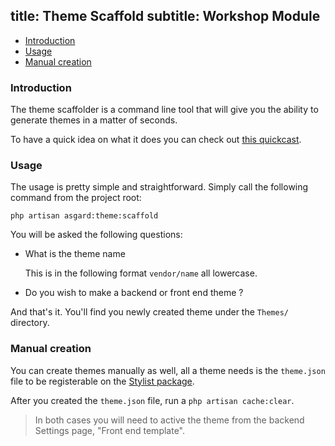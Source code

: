 title: Theme Scaffold
subtitle: Workshop Module
-------

- [Introduction](#introduction)
- [Usage](#usage)
- [Manual creation](#manual-creation)


### <a class="anchor" name="introduction" href="#introduction"></a> Introduction

The theme scaffolder is a command line tool that will give you the ability to generate themes in a matter of seconds.

To have a quick idea on what it does you can check out [this quickcast](http://quick.as/epduvv4b).

### <a class="anchor" name="usage" href="#usage"></a> Usage

The usage is pretty simple and straightforward. Simply call the following command from the project root:

``` .language-bash
php artisan asgard:theme:scaffold
```

You will be asked the following questions:

- What is the theme name
	
	This is in the following format `vendor/name` all lowercase.
- Do you wish to make a backend or front end theme ?

And that's it. You'll find you newly created theme under the `Themes/` directory.


### <a class="anchor" name="manual-creation" href="#manual-creation"></a> Manual creation

You can create themes manually as well, all a theme needs is the `theme.json` file to be registerable on the [Stylist package](https://github.com/floatingpointsoftware/stylist).

After you created the `theme.json` file, run a `php artisan cache:clear`.

> In both cases you will need to active the theme from the backend Settings page, "Front end template".